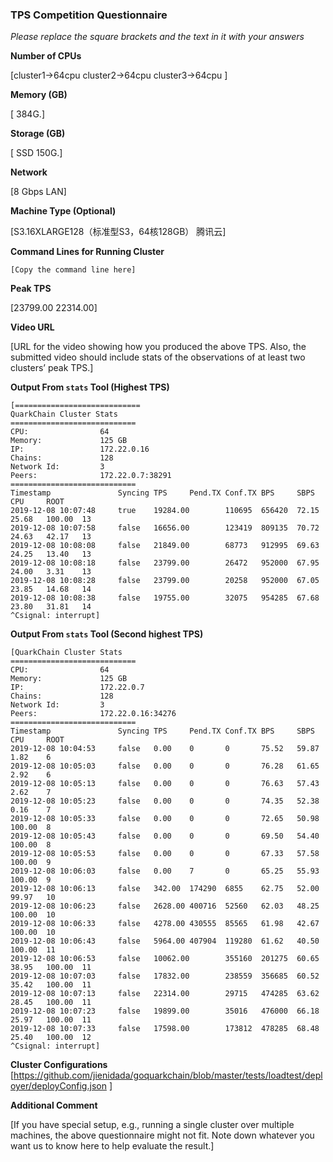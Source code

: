 ### TPS Competition Questionnaire

*Please replace the square brackets and the text in it with your answers*

**Number of CPUs**

[cluster1->64cpu     cluster2->64cpu   cluster3->64cpu ]

**Memory (GB)**

[ 384G.]

**Storage (GB)**

[ SSD 150G.]

**Network**

[8 Gbps LAN]

**Machine Type (Optional)**

[S3.16XLARGE128（标准型S3，64核128GB） 腾讯云]

**Command Lines for Running Cluster**
```
[Copy the command line here]
```

**Peak TPS**

[23799.00    22314.00]

**Video URL**

[URL for the video showing how you produced the above TPS. Also, the submitted video should include stats of the observations of at least two clusters’ peak TPS.]

**Output From `stats` Tool (Highest TPS)**
```
[============================
QuarkChain Cluster Stats
============================
CPU:                64
Memory:             125 GB
IP:                 172.22.0.16
Chains:             128
Network Id:         3
Peers:              172.22.0.7:38291
============================
Timestamp               Syncing TPS     Pend.TX Conf.TX BPS     SBPS    CPU     ROOT
2019-12-08 10:07:48     true    19284.00        110695  656420  72.15   25.68   100.00  13
2019-12-08 10:07:58     false   16656.00        123419  809135  70.72   24.63   42.17   13
2019-12-08 10:08:08     false   21849.00        68773   912995  69.63   24.25   13.40   13
2019-12-08 10:08:18     false   23799.00        26472   952000  67.95   24.00   3.31    13
2019-12-08 10:08:28     false   23799.00        20258   952000  67.05   23.85   14.68   14
2019-12-08 10:08:38     false   19755.00        32075   954285  67.68   23.80   31.81   14
^Csignal: interrupt]
```
**Output From `stats` Tool (Second highest TPS)**
```
[QuarkChain Cluster Stats
============================
CPU:                64
Memory:             125 GB
IP:                 172.22.0.7
Chains:             128
Network Id:         3
Peers:              172.22.0.16:34276
============================
Timestamp               Syncing TPS     Pend.TX Conf.TX BPS     SBPS    CPU     ROOT
2019-12-08 10:04:53     false   0.00    0       0       75.52   59.87   1.82    6
2019-12-08 10:05:03     false   0.00    0       0       76.28   61.65   2.92    6
2019-12-08 10:05:13     false   0.00    0       0       76.63   57.43   2.62    7
2019-12-08 10:05:23     false   0.00    0       0       74.35   52.38   0.16    7
2019-12-08 10:05:33     false   0.00    0       0       72.65   50.98   100.00  8
2019-12-08 10:05:43     false   0.00    0       0       69.50   54.40   100.00  8
2019-12-08 10:05:53     false   0.00    0       0       67.33   57.58   100.00  9
2019-12-08 10:06:03     false   0.00    7       0       65.25   55.93   100.00  9
2019-12-08 10:06:13     false   342.00  174290  6855    62.75   52.00   99.97   10
2019-12-08 10:06:23     false   2628.00 400716  52560   62.03   48.25   100.00  10
2019-12-08 10:06:33     false   4278.00 430555  85565   61.98   42.67   100.00  10
2019-12-08 10:06:43     false   5964.00 407904  119280  61.62   40.50   100.00  11
2019-12-08 10:06:53     false   10062.00        355160  201275  60.65   38.95   100.00  11
2019-12-08 10:07:03     false   17832.00        238559  356685  60.52   35.42   100.00  11
2019-12-08 10:07:13     false   22314.00        29715   474285  63.62   28.45   100.00  11
2019-12-08 10:07:23     false   19899.00        35016   476000  66.18   25.97   100.00  11
2019-12-08 10:07:33     false   17598.00        173812  478285  68.48   25.40   100.00  12
^Csignal: interrupt]
```

**Cluster Configurations**
[https://github.com/jienidada/goquarkchain/blob/master/tests/loadtest/deployer/deployConfig.json
]

**Additional Comment**

[If you have special setup, e.g., running a single cluster over multiple machines, the above questionnaire might not fit. Note down
whatever you want us to know here to help evaluate the result.]
